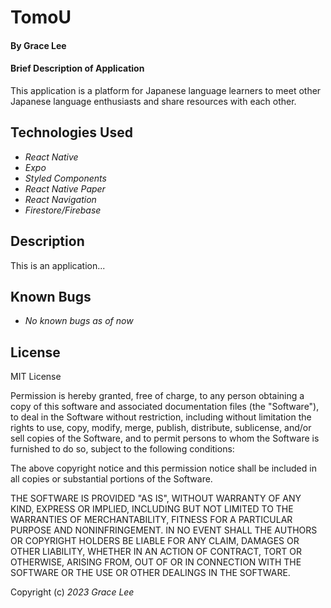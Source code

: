 # TomoU

#### By Grace Lee

#### Brief Description of Application

This application is a platform for Japanese language learners to meet other Japanese language enthusiasts and share resources with each other.

## Technologies Used

- _React Native_
- _Expo_
- _Styled Components_
- _React Native Paper_
- _React Navigation_
- _Firestore/Firebase_

## Description

This is an application...

## Known Bugs

- _No known bugs as of now_

## License

MIT License

Permission is hereby granted, free of charge, to any person obtaining a copy
of this software and associated documentation files (the "Software"), to deal
in the Software without restriction, including without limitation the rights
to use, copy, modify, merge, publish, distribute, sublicense, and/or sell
copies of the Software, and to permit persons to whom the Software is
furnished to do so, subject to the following conditions:

The above copyright notice and this permission notice shall be included in all
copies or substantial portions of the Software.

THE SOFTWARE IS PROVIDED "AS IS", WITHOUT WARRANTY OF ANY KIND, EXPRESS OR
IMPLIED, INCLUDING BUT NOT LIMITED TO THE WARRANTIES OF MERCHANTABILITY,
FITNESS FOR A PARTICULAR PURPOSE AND NONINFRINGEMENT. IN NO EVENT SHALL THE
AUTHORS OR COPYRIGHT HOLDERS BE LIABLE FOR ANY CLAIM, DAMAGES OR OTHER
LIABILITY, WHETHER IN AN ACTION OF CONTRACT, TORT OR OTHERWISE, ARISING FROM,
OUT OF OR IN CONNECTION WITH THE SOFTWARE OR THE USE OR OTHER DEALINGS IN THE
SOFTWARE.

Copyright (c) _2023_ _Grace Lee_

